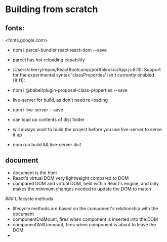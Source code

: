 # Building from scratch

## fonts:

<fonts.google.com>

- npm i parcel-bundler react react-dom --save

- parcel has hot reloading capability

- /Users/cherry/repos/ReactBootcamp/portfolio/src/App.js:8:10: Support for the experimental syntax 'classProperties' isn't currently enabled (8:11):

- npm i @babel/plugin-proposal-class-properties --save

- live-server for build, as don't need re-loading

- npm i live-server --save

- can load up contents of dist folder

- will always want to build the project before you use live-server to serve it up

- npm run build && live-server dist

## document

- document is the html
- React's virtual DOM very lightweight compared to DOM
- compared DOM and virtual DOM, held within React's engine, and only makes the minimum changes needed to update the DOM to match

### Lifecycle methods

- lifecycle methods are based on the component's relationship with the document
- componentDidMount, fires when component is inserted into the DOM
- componentWillUnmount, fires when component is about to leave the DOM
-
